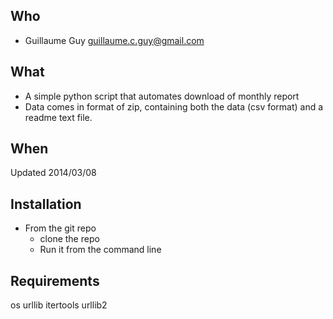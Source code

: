 Who
---

* Guillaume Guy guillaume.c.guy@gmail.com 


What
----

* A simple python script that automates download of monthly report
* Data comes in format of zip, containing both the data (csv format) and a readme text file.


When
----

Updated 2014/03/08


Installation  
------------

* From the git repo
    * clone the repo
    * Run it from the command line
    
    
 Requirements
 ----------
  os
  urllib
  itertools
  urllib2
